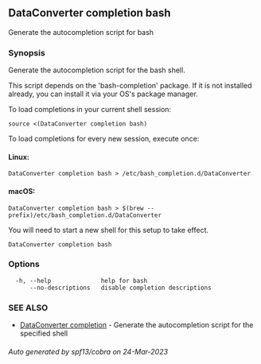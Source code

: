## DataConverter completion bash

Generate the autocompletion script for bash

### Synopsis

Generate the autocompletion script for the bash shell.

This script depends on the 'bash-completion' package.
If it is not installed already, you can install it via your OS's package manager.

To load completions in your current shell session:

	source <(DataConverter completion bash)

To load completions for every new session, execute once:

#### Linux:

	DataConverter completion bash > /etc/bash_completion.d/DataConverter

#### macOS:

	DataConverter completion bash > $(brew --prefix)/etc/bash_completion.d/DataConverter

You will need to start a new shell for this setup to take effect.


```
DataConverter completion bash
```

### Options

```
  -h, --help              help for bash
      --no-descriptions   disable completion descriptions
```

### SEE ALSO

* [DataConverter completion](DataConverter_completion.md)	 - Generate the autocompletion script for the specified shell

###### Auto generated by spf13/cobra on 24-Mar-2023
